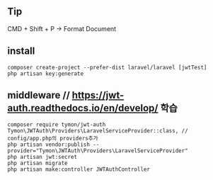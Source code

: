 ## Tip

CMD + Shift + P -> Format Document

## install

```
composer create-project --prefer-dist laravel/laravel [jwtTest]
php artisan key:generate
```

## middleware // https://jwt-auth.readthedocs.io/en/develop/ 학습

```
composer require tymon/jwt-auth
Tymon\JWTAuth\Providers\LaravelServiceProvider::class, // config/app.php의 providers추가
php artisan vendor:publish --provider="Tymon\JWTAuth\Providers\LaravelServiceProvider"
php artisan jwt:secret
php artisan migrate
php artisan make:controller JWTAuthController
```
